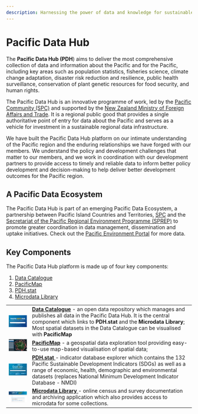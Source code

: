 ```yaml
---
description: Harnessing the power of data and knowledge for sustainable development
---
```


# Pacific Data Hub

The **Pacific Data Hub (PDH**) aims to deliver the most comprehensive collection of data and information about the Pacific and for the Pacific, including key areas such as population statistics, fisheries science, climate change adaptation, disaster risk reduction and resilience, public health surveillance, conservation of plant genetic resources for food security, and human rights.

The Pacific Data Hub is an innovative programme of work, led by the [Pacific Community (SPC)](https://spc.int/) and supported by the [New Zealand Ministry of Foreign Affairs and Trade](https://www.mfat.govt.nz/en/about-us/mfat-annual-reports/mfat-annual-report-2020-21/pacific-data-hub-launched/). It is a regional public good that provides a single authoritative point of entry for data about the Pacific and serves as a vehicle for investment in a sustainable regional data infrastructure.

We have built the Pacific Data Hub platform on our intimate understanding of the Pacific region and the enduring relationships we have forged with our members. We understand the policy and development challenges that matter to our members, and we work in coordination with our development partners to provide access to timely and reliable data to inform better policy development and decision-making to help deliver better development outcomes for the Pacific region.

## A Pacific Data Ecosystem

The Pacific Data Hub is part of an emerging Pacific Data Ecosystem, a partnership between Pacific Island Countries and Territories, [SPC](https://www.spc.int/) and the [Secretariat of the Pacific Regional Environment Programme (SPREP)](https://www.sprep.org/) to promote greater coordination in data management, dissemination and uptake initiatives. Check out the [Pacific Environment Portal](https://pacific-data.sprep.org/) for more data.

## Key Components

The Pacific Data Hub platform is made up of four key components:

1. [Data Catalogue](catalogue/)
2. [PacificMap](pacific-map/)
3. [PDH.stat](dotstat/)
4. [Microdata Library](ml/)

|                                                                                      |                                                                                                                                                                                                                                                                                                    |
| ------------------------------------------------------------------------------------ | -------------------------------------------------------------------------------------------------------------------------------------------------------------------------------------------------------------------------------------------------------------------------------------------------- |
| <p></p><p><img src=".gitbook/assets/PDH catalogue thumb 250x163 (1).png" alt=""></p> | [**Data Catalogue**](catalogue/) - an open data repository which manages and publishes all data in the Pacific Data Hub.  It is the central component which links to **PDH.stat** and the **Microdata Library**; Most spatial datasets in the Data Catalogue can be visualised with **PacificMap** |
| ![](<.gitbook/assets/PacificMap thumb 250x163.png>)                                  | [**PacificMap**](pacific-map/) - a geospatial data exploration tool providing easy-to-use map-based visualisation of spatial data;                                                                                                                                                                 |
| ![](<.gitbook/assets/Dotstat thumb 250x163.png>)                                     | [**PDH.stat** ](dotstat/)- indicator database explorer which contains the 132 Pacific Sustainable Development Indicators (SDGs) as well as a range of economic, health, demographic and environmental datasets (replaces National Minimum Development Indicator Database - NMDI)                   |
| ![](<.gitbook/assets/Microdata library thumb 250x163.png>)                           | [**Microdata Library** ](ml/)- online census and survey documentation and archiving application which also provides access to microdata for some collections.                                                                                                                                      |
